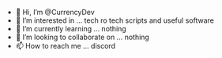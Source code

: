 - 👋 Hi, I’m @CurrencyDev
- 👀 I’m interested in ... tech ro tech scripts and useful software
- 🌱 I’m currently learning ... nothing
- 💞️ I’m looking to collaborate on ... nothing
- 📫 How to reach me ... discord

<!---
CurrencyDev/CurrencyDev is a ✨ special ✨ repository because its `README.md` (this file) appears on your GitHub profile.
You can click the Preview link to take a look at your changes.
--->
